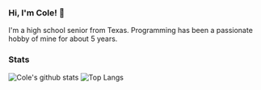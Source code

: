 ### Hi, I'm Cole! 👋

I'm a high school senior from Texas. Programming has been a passionate hobby of mine for about 5 years.

### Stats
<!-- If you're reading this, go get these cards at anuraghazra/github-readme-stats! -->
![Cole's github stats](https://github-readme-stats.vercel.app/api?username=cbryant02&count_private=true&show_icons=true&theme=dark)
![Top Langs](https://github-readme-stats.vercel.app/api/top-langs/?username=cbryant02&exclude_repo=hasm&layout=compact&theme=dark)
